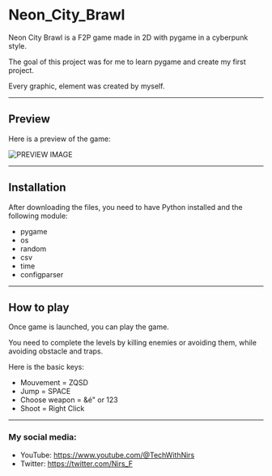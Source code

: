 # Neon_City_Brawl 
Neon City Brawl is a F2P game made in 2D with pygame in a cyberpunk style.

The goal of this project was for me to learn pygame and create my first project.

Every graphic, element was created by myself.

---
## Preview

Here is a preview of the game:

![PREVIEW IMAGE](https://i.ibb.co/B6wvbGb/Screenshot-2023-03-10-151019.png)


---
## Installation

After downloading the files, you need to have Python installed and the following module:
- pygame
- os
- random
- csv
- time
- configparser

---
## How to play

Once game is launched, you can play the game.

You need to complete the levels by killing enemies or avoiding them, while avoiding obstacle and traps.

Here is the basic keys:
- Mouvement = ZQSD
- Jump = SPACE
- Choose weapon = &é" or 123
- Shoot = Right Click

---
### My social media:

- YouTube: https://www.youtube.com/@TechWithNirs
- Twitter: https://twitter.com/Nirs_F
